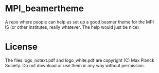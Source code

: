 # MPI_beamertheme
A repo where people can help us set up a good beamer theme for the MPI IS (or other institutes, really whatever. The help would just be nice)

# License

The files logo_notext.pdf and logo_white.pdf are copyright (C) Max Planck Society. Do not download or use them in any way without permission.
